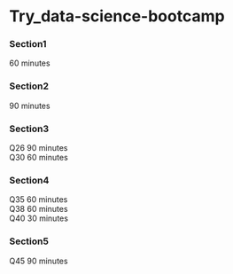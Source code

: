 # Try_data-science-bootcamp
  
### Section1  
60 minutes  

### Section2
90 minutes  

### Section3  
Q26 90 minutes  
Q30 60 minutes  
  
### Section4  
Q35 60 minutes  
Q38 60 minutes  
Q40 30 minutes  
  
### Section5  
Q45 90 minutes  